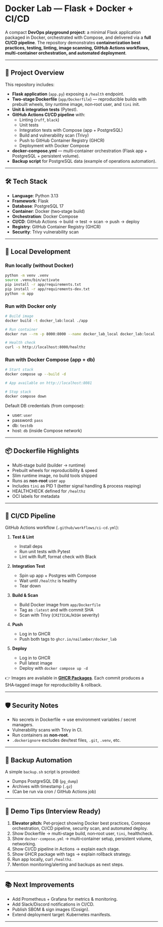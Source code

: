 # Docker Lab — Flask + Docker + CI/CD

A compact **DevOps playground project**: a minimal Flask application packaged in Docker, orchestrated with Compose, and delivered via a **full CI/CD pipeline**. The repository demonstrates **containerization best practices, testing, linting, image scanning, GitHub Actions workflows, multi-container orchestration, and automated deployment**.

---

## 🚀 Project Overview

This repository includes:
- **Flask application** (`app.py`) exposing a `/health` endpoint.
- **Two‑stage Dockerfile** (`app/Dockerfile`) — reproducible builds with prebuilt wheels, tiny runtime image, non‑root user, and `tini` init.
- **Unit & integration tests** (Pytest).
- **GitHub Actions CI/CD pipeline** with:
  - Linting (`ruff`, `black`)
  - Unit tests
  - Integration tests with Compose (app + PostgreSQL)
  - Build and vulnerability scan (Trivy)
  - Push to GitHub Container Registry (GHCR)
  - Deployment with Docker Compose
- **docker-compose.yml** — multi‑container orchestration (Flask app + PostgreSQL + persistent volume).
- **Backup script** for PostgreSQL data (example of operations automation).

---

## 🛠️ Tech Stack

- **Language**: Python 3.13
- **Framework**: Flask
- **Database**: PostgreSQL 17
- **Container**: Docker (two‑stage build)
- **Orchestration**: Docker Compose
- **CI/CD**: GitHub Actions → build → test → scan → push → deploy
- **Registry**: GitHub Container Registry (GHCR)
- **Security**: Trivy vulnerability scan

---

## 🔧 Local Development

### Run locally (without Docker)
```bash
python -m venv .venv
source .venv/bin/activate
pip install -r app/requirements.txt
pip install -r app/requirements-dev.txt
python -m app
```

### Run with Docker only
```bash
# Build image
docker build -t docker_lab:local ./app

# Run container
docker run --rm -p 8000:8000 --name docker_lab_local docker_lab:local

# Health check
curl -s http://localhost:8000/healthz
```

### Run with Docker Compose (app + db)
```bash
# Start stack
docker compose up --build -d

# App available on http://localhost:8081

# Stop stack
docker compose down
```

Default DB credentials (from compose):
- user: `user`
- password: `pass`
- db: `testdb`
- host: `db` (inside Compose network)

---

## 📦 Dockerfile Highlights

- Multi‑stage build (builder → runtime)
- Prebuilt wheels for reproducibility & speed
- Slim runtime image, no build tools shipped
- Runs as **non‑root** user `app`
- Includes `tini` as PID 1 (better signal handling & process reaping)
- HEALTHCHECK defined for `/healthz`
- OCI labels for metadata

---

## 🔄 CI/CD Pipeline

GitHub Actions workflow (`.github/workflows/ci-cd.yml`):

1. **Test & Lint**
   - Install deps
   - Run unit tests with Pytest
   - Lint with Ruff, format check with Black

2. **Integration Test**
   - Spin up app + Postgres with Compose
   - Wait until `/healthz` is healthy
   - Tear down

3. **Build & Scan**
   - Build Docker image from `app/Dockerfile`
   - Tag as `:latest` and with commit SHA
   - Scan with Trivy (`CRITICAL`/`HIGH` severity)

4. **Push**
   - Log in to GHCR
   - Push both tags to `ghcr.io/nailamber/docker_lab`

5. **Deploy**
   - Log in to GHCR
   - Pull latest image
   - Deploy with `docker compose up -d`

👉 Images are available in **[GHCR Packages](https://github.com/NailAmber?tab=packages)**. Each commit produces a SHA‑tagged image for reproducibility & rollback.

---

## 🛡️ Security Notes

- No secrets in Dockerfile → use environment variables / secret managers.
- Vulnerability scans with Trivy in CI.
- Run containers as **non‑root**.
- `.dockerignore` excludes dev/test files, `.git`, `.venv`, etc.

---

## 💾 Backup Automation

A simple `backup.sh` script is provided:
- Dumps PostgreSQL DB (`pg_dump`)
- Archives with timestamp (`.gz`)
- (Can be run via cron / GitHub Actions job)

---

## 🎤 Demo Tips (Interview Ready)

1. **Elevator pitch:** Pet‑project showing Docker best practices, Compose orchestration, CI/CD pipeline, security scan, and automated deploy.
2. Show Dockerfile → multi‑stage build, non‑root user, `tini`, healthcheck.
3. Show `docker-compose.yml` → multi‑container setup, persistent volume, networking.
4. Show CI/CD pipeline in Actions → explain each stage.
5. Show GHCR package with tags → explain rollback strategy.
6. Run app locally, curl `/healthz`.
7. Mention monitoring/alerting and backups as next steps.

---

## 📚 Next Improvements

- Add Prometheus + Grafana for metrics & monitoring.
- Add Slack/Discord notifications in CI/CD.
- Publish SBOM & sign images (Cosign).
- Extend deployment target: Kubernetes manifests.

---
